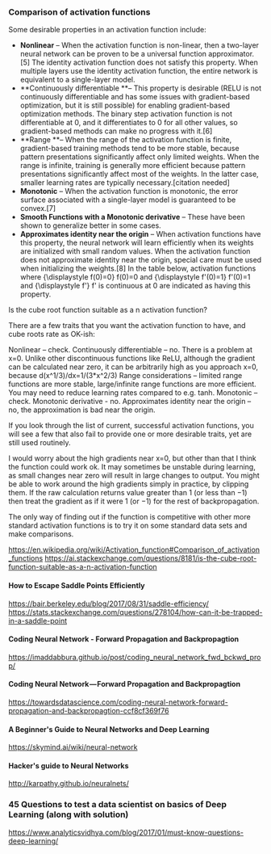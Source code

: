 ### Comparison of activation functions

Some desirable properties in an activation function include:

  * **Nonlinear** – When the activation function is non-linear, then a two-layer neural network can be proven to be a universal function approximator.[5] The identity activation function does not satisfy this property. When multiple layers use the identity activation function, the entire network is equivalent to a single-layer model.
  * **Continuously differentiable **– This property is desirable (RELU is not continuously differentiable and has some issues with gradient-based optimization, but it is still possible) for enabling gradient-based optimization methods. The binary step activation function is not differentiable at 0, and it differentiates to 0 for all other values, so gradient-based methods can make no progress with it.[6]
  * **Range **– When the range of the activation function is finite, gradient-based training methods tend to be more stable, because pattern presentations significantly affect only limited weights. When the range is infinite, training is generally more efficient because pattern presentations significantly affect most of the weights. In the latter case, smaller learning rates are typically necessary.[citation needed]
  * **Monotonic** – When the activation function is monotonic, the error surface associated with a single-layer model is guaranteed to be convex.[7]
  * **Smooth Functions with a Monotonic derivative** – These have been shown to generalize better in some cases.
  * **Approximates identity near the origin** – When activation functions have this property, the neural network will learn efficiently when its weights are initialized with small random values. When the activation function does not approximate identity near the origin, special care must be used when initializing the weights.[8] In the table below, activation functions where {\displaystyle f(0)=0} f(0)=0 and {\displaystyle f'(0)=1} f'(0)=1 and {\displaystyle f'} f' is continuous at 0 are indicated as having this property.


Is the cube root function suitable as a n activation function?

There are a few traits that you want the activation function to have, and cube roots rate as OK-ish:

Nonlinear – check.
Continuously differentiable – no. There is a problem at x=0. Unlike other discontinuous functions like ReLU, although the gradient can be calculated near zero, it can be arbitrarily high as you approach x=0, because d(x^1/3)/dx=1/(3*x^2/3)
Range considerations – limited range functions are more stable, large/infinite range functions are more efficient. You may need to reduce learning rates compared to e.g. tanh.
Monotonic – check.
Monotonic derivative - no.
Approximates identity near the origin – no, the approximation is bad near the origin.

If you look through the list of current, successful activation functions, you will see a few that also fail to provide one or more desirable traits, yet are still used routinely.

I would worry about the high gradients near x=0, but other than that I think the function could work ok. It may sometimes be unstable during learning, as small changes near zero will result in large changes to output. You might be able to work around the high gradients simply in practice, by clipping them. If the raw calculation returns value greater than 1 (or less than −1) then treat the gradient as if it were 1 (or −1) for the rest of backpropagation.

The only way of finding out if the function is competitive with other more standard activation functions is to try it on some standard data sets and make comparisons.

https://en.wikipedia.org/wiki/Activation_function#Comparison_of_activation_functions
https://ai.stackexchange.com/questions/8181/is-the-cube-root-function-suitable-as-a-n-activation-function


#### How to Escape Saddle Points Efficiently
https://bair.berkeley.edu/blog/2017/08/31/saddle-efficiency/
https://stats.stackexchange.com/questions/278104/how-can-it-be-trapped-in-a-saddle-point


#### Coding Neural Network - Forward Propagation and Backpropagtion
https://imaddabbura.github.io/post/coding_neural_network_fwd_bckwd_prop/

#### Coding Neural Network — Forward Propagation and Backpropagtion
https://towardsdatascience.com/coding-neural-network-forward-propagation-and-backpropagtion-ccf8cf369f76


#### A Beginner's Guide to Neural Networks and Deep Learning
https://skymind.ai/wiki/neural-network

#### Hacker's guide to Neural Networks
http://karpathy.github.io/neuralnets/

### 45 Questions to test a data scientist on basics of Deep Learning (along with solution)
https://www.analyticsvidhya.com/blog/2017/01/must-know-questions-deep-learning/
